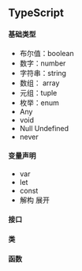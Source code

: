 ## TypeScript
#### 基础类型
- 布尔值：boolean
- 数字：number
- 字符串：string
- 数组： array
- 元组：tuple
- 枚举：enum
- Any
- void
- Null Undefined
- never

#### 变量声明
- var
- let
- const
- 解构  展开

#### 接口

#### 类

#### 函数